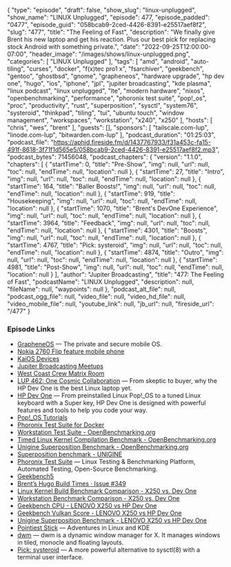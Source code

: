 {
  "type": "episode",
  "draft": false,
  "show_slug": "linux-unplugged",
  "show_name": "LINUX Unplugged",
  "episode": 477,
  "episode_padded": "0477",
  "episode_guid": "058bcab9-2ced-4426-8391-e25517aef8f2",
  "slug": "477",
  "title": "The Feeling of Fast",
  "description": "We finally give Brent his new laptop and get his reaction. Plus our best pick for replacing stock Android with something private.",
  "date": "2022-09-25T12:00:00-07:00",
  "header_image": "/images/shows/linux-unplugged.png",
  "categories": [
    "LINUX Unplugged"
  ],
  "tags": [
    "amd",
    "android",
    "auto-tiling",
    "curses",
    "docker",
    "f(x)tec pro1 x",
    "fsarchiver",
    "geekbench",
    "gentoo",
    "ghostbsd",
    "gnome",
    "grapheneos",
    "hardware upgrade",
    "hp dev one",
    "hugo",
    "ios",
    "iphone",
    "jpl",
    "jupiter broadcasting",
    "kde plasma",
    "linux podcast",
    "linux unplugged",
    "lte",
    "modern hardware",
    "nixos",
    "openbenchmarking",
    "performance",
    "phoronix test suite",
    "pop!_os",
    "proc",
    "productivity",
    "rust",
    "superposition",
    "sysctl",
    "system76",
    "systeroid",
    "thinkpad",
    "tiling",
    "tui",
    "ubuntu touch",
    "window management",
    "workspaces",
    "workstation",
    "x240",
    "x250"
  ],
  "hosts": [
    "chris",
    "wes",
    "brent"
  ],
  "guests": [],
  "sponsors": [
    "tailscale.com-lup",
    "linode.com-lup",
    "bitwarden.com-lup"
  ],
  "podcast_duration": "01:25:03",
  "podcast_file": "https://aphid.fireside.fm/d/1437767933/f31a453c-fa15-491f-8618-3f71f1d565e5/058bcab9-2ced-4426-8391-e25517aef8f2.mp3",
  "podcast_bytes": 71456048,
  "podcast_chapters": {
    "version": "1.1.0",
    "chapters": [
      {
        "startTime": 0,
        "title": "Pre-Show",
        "img": null,
        "url": null,
        "toc": null,
        "endTime": null,
        "location": null
      },
      {
        "startTime": 27,
        "title": "Intro",
        "img": null,
        "url": null,
        "toc": null,
        "endTime": null,
        "location": null
      },
      {
        "startTime": 164,
        "title": "Baller Boosts!",
        "img": null,
        "url": null,
        "toc": null,
        "endTime": null,
        "location": null
      },
      {
        "startTime": 919,
        "title": "Housekeeping",
        "img": null,
        "url": null,
        "toc": null,
        "endTime": null,
        "location": null
      },
      {
        "startTime": 1070,
        "title": "Brent's DevOne Experience",
        "img": null,
        "url": null,
        "toc": null,
        "endTime": null,
        "location": null
      },
      {
        "startTime": 3964,
        "title": "Feedback",
        "img": null,
        "url": null,
        "toc": null,
        "endTime": null,
        "location": null
      },
      {
        "startTime": 4301,
        "title": "Boosts",
        "img": null,
        "url": null,
        "toc": null,
        "endTime": null,
        "location": null
      },
      {
        "startTime": 4767,
        "title": "Pick: systeroid",
        "img": null,
        "url": null,
        "toc": null,
        "endTime": null,
        "location": null
      },
      {
        "startTime": 4874,
        "title": "Outro",
        "img": null,
        "url": null,
        "toc": null,
        "endTime": null,
        "location": null
      },
      {
        "startTime": 4981,
        "title": "Post-Show",
        "img": null,
        "url": null,
        "toc": null,
        "endTime": null,
        "location": null
      }
    ],
    "author": "Jupiter Broadcasting",
    "title": "477: The Feeling of Fast",
    "podcastName": "LINUX Unplugged",
    "description": null,
    "fileName": null,
    "waypoints": null
  },
  "podcast_alt_file": null,
  "podcast_ogg_file": null,
  "video_file": null,
  "video_hd_file": null,
  "video_mobile_file": null,
  "youtube_link": null,
  "jb_url": null,
  "fireside_url": "/477"
}


### Episode Links

  * [GrapheneOS](https://grapheneos.org/ "GrapheneOS") — The private and secure mobile OS.
  * [Nokia 2760 Flip feature mobile phone](https://www.nokia.com/phones/en_us/nokia-2760-flip?sku=GPNKN139DCGBB "Nokia 2760 Flip feature mobile phone")
  * [KaiOS Devices](https://www.kaiostech.com/explore/devices/ "KaiOS Devices")
  * [Jupiter Broadcasting Meetups](http://meetup.com/jupiterbroadcasting "Jupiter Broadcasting Meetups")
  * [West Coast Crew Matrix Room](https://bit.ly/westcoastcrew "West Coast Crew Matrix Room")
  * [LUP 462: One Cosmic Collaboration](https://linuxunplugged.com/462 "LUP 462: One Cosmic Collaboration") — From skeptic to buyer, why the HP Dev One is the best Linux laptop yet.
  * [HP Dev One](https://hpdevone.com/ "HP Dev One") — From preinstalled Linux Pop!_OS to a tuned Linux keyboard with a Super key, HP Dev One is designed with powerful features and tools to help you code your way.
  * [Pop!_OS Tutorials](https://support.system76.com/articles/pop-basics/ "Pop!_OS Tutorials")
  * [Phoronix Test Suite for Docker](https://hub.docker.com/r/phoronix/pts/ "Phoronix Test Suite for Docker")
  * [Workstation Test Suite - OpenBenchmarking.org](https://openbenchmarking.org/suite/pts/workstation "Workstation Test Suite - OpenBenchmarking.org")
  * [Timed Linux Kernel Compilation Benchmark - OpenBenchmarking.org](https://openbenchmarking.org/test/pts/build-linux-kernel "Timed Linux Kernel Compilation Benchmark - OpenBenchmarking.org")
  * [Unigine Superposition Benchmark - OpenBenchmarking.org](https://openbenchmarking.org/test/pts/unigine-super "Unigine Superposition Benchmark - OpenBenchmarking.org")
  * [Superposition benchmark - UNIGINE](https://benchmark.unigine.com/superposition "Superposition benchmark - UNIGINE")
  * [Phoronix Test Suite](https://www.phoronix-test-suite.com/ "Phoronix Test Suite") — Linux Testing & Benchmarking Platform, Automated Testing, Open-Source Benchmarking.
  * [Geekbench5](https://www.geekbench.com/ "Geekbench5")
  * [Brent’s Hugo Build Times · Issue #349](https://github.com/JupiterBroadcasting/jupiterbroadcasting.com/issues/349 "Brent’s Hugo Build Times · Issue #349")
  * [Linux Kernel Build Benchmark Comparison - X250 vs. Dev One](https://openbenchmarking.org/result/2209152-NE-X250KERNE55,2209156-NE-DEVONE64K00/ "Linux Kernel Build Benchmark Comparison - X250 vs. Dev One")
  * [Workstation Benchmark Comparison - X250 vs. Dev One](https://openbenchmarking.org/result/2209158-NE-X2506857523,2209154-NE-DEVONE64W35,2209147-NE-DEVONE30330 "Workstation Benchmark Comparison - X250 vs. Dev One")
  * [Geekbench CPU - LENOVO X250 vs HP Dev One](https://browser.geekbench.com/v5/cpu/compare/17296471?baseline=17296250 "Geekbench CPU - LENOVO X250 vs HP Dev One")
  * [Geekbench Vulkan Score - LENOVO X250 vs HP Dev One](https://browser.geekbench.com/v5/compute/compare/5490525?baseline=5490474 "Geekbench Vulkan Score - LENOVO X250 vs HP Dev One")
  * [Unigine Superposition Benchmark - LENOVO X250 vs HP Dev One](https://openbenchmarking.org/result/2209164-NE-DEVONEGPU82,2209183-NE-X250GPUSU73 "Unigine Superposition Benchmark - LENOVO X250 vs HP Dev One")
  * [Pointiest Stick](https://pointieststick.com/ "Pointiest Stick") — Adventures in Linux and KDE
  * [dwm](https://dwm.suckless.org/ "dwm") — dwm is a dynamic window manager for X. It manages windows in tiled, monocle and floating layouts.
  * [Pick: systeroid](https://github.com/orhun/systeroid "Pick: systeroid") — A more powerful alternative to sysctl(8) with a terminal user interface.



